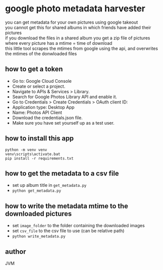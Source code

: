 # google photo metadata harvester
you can get metadata for your own pictures using google takeout  
you cannot get this for shared albums in which friends have added their pictures  
if you download the files in a shared album you get a zip file of pictures where every picture has a mtime = time of download  
this little tool scrapes the mtimes from google using the api, and overwrites the mtimes of the donwloaded files

## how to get a token
- Go to: Google Cloud Console
- Create or select a project.
- Navigate to APIs & Services > Library.
- Search for Google Photos Library API and enable it.
- Go to Credentials > Create Credentials > OAuth client ID:
- Application type: Desktop App
- Name: Photos API Client
- Download the credentials.json file.
- Make sure you have set yourself up as a test user.

## how to install this app
```
python -m venv venv
venv\scripts\activate.bat
pip install -r requirements.txt
```

## how to get the metadata to a csv file
- set up album title in `get_metadata.py` 
- `python get_metadata.py`

## how to write the metadata mtime to the downloaded pictures
- set `image_folder` to the folder containing the downloaded images
- set `csv_file` to the csv file to use (can be relative path)
- `python write_metadata.py`

## author
JVM

